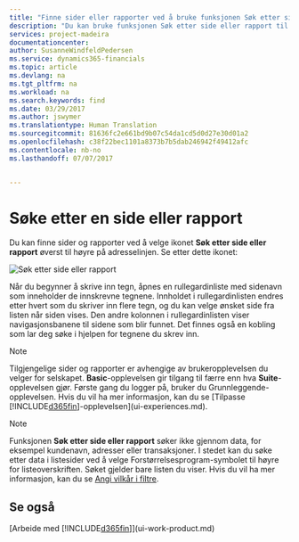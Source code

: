 ```yaml
---
title: "Finne sider eller rapporter ved å bruke funksjonen Søk etter side eller rapport | Microsoft-dokumentasjon"
description: "Du kan bruke funksjonen Søk etter side eller rapport til å finne sider og rapporter i Dynamics 365 for Financials."
services: project-madeira
documentationcenter: 
author: SusanneWindfeldPedersen
ms.service: dynamics365-financials
ms.topic: article
ms.devlang: na
ms.tgt_pltfrm: na
ms.workload: na
ms.search.keywords: find
ms.date: 03/29/2017
ms.author: jswymer
ms.translationtype: Human Translation
ms.sourcegitcommit: 81636fc2e661bd9b07c54da1cd5d0d27e30d01a2
ms.openlocfilehash: c38f22bec1101a8373b7b5dab246942f49412afc
ms.contentlocale: nb-no
ms.lasthandoff: 07/07/2017


---
```

# <a name="searching-for-a-page-or-report"></a>Søke etter en side eller rapport
Du kan finne sider og rapporter ved å velge ikonet **Søk etter side eller rapport** øverst til høyre på adresselinjen. Se etter dette ikonet:

![Søk etter side eller rapport](media/ui-search/search.png "Søk etter side eller rapport")

Når du begynner å skrive inn tegn, åpnes en rullegardinliste med sidenavn som inneholder de innskrevne tegnene. Innholdet i rullegardinlisten endres etter hvert som du skriver inn flere tegn, og du kan velge ønsket side fra listen når siden vises. Den andre kolonnen i rullegardinlisten viser navigasjonsbanene til sidene som blir funnet. Det finnes også en kobling som lar deg søke i hjelpen for tegnene du skrev inn.

> [!NOTE]  
>   Tilgjengelige sider og rapporter er avhengige av brukeropplevelsen du velger for selskapet. **Basic**-opplevelsen gir tilgang til færre enn hva **Suite**-opplevelsen gjør. Første gang du logger på, bruker du Grunnleggende-opplevelsen. Hvis du vil ha mer informasjon, kan du se [Tilpasse [!INCLUDE[d365fin](includes/d365fin_long_md.md)]-opplevelsen](ui-experiences.md).

> [!NOTE]  
>   Funksjonen **Søk etter side eller rapport** søker ikke gjennom data, for eksempel kundenavn, adresser eller transaksjoner. I stedet kan du søke etter data i listesider ved å velge Forstørrelsesprogram-symbolet til høyre for listeoverskriften. Søket gjelder bare listen du viser. Hvis du vil ha mer informasjon, kan du se [Angi vilkår i filtre](ui-enter-criteria-filters.md).

## <a name="see-also"></a>Se også
[Arbeide med [!INCLUDE[d365fin](includes/d365fin_md.md)]](ui-work-product.md)

